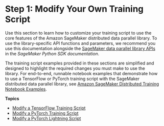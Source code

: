 # Step 1: Modify Your Own Training Script<a name="data-parallel-modify-sdp-select-framework"></a>

Use this section to learn how to customize your training script to use the core features of the Amazon SageMaker distributed data parallel library\. To use the library\-specific API functions and parameters, we recommend you use this documentation alongside the [SageMaker data parallel library APIs](https://sagemaker.readthedocs.io/en/stable/api/training/smd_data_parallel.html) in the *SageMaker Python SDK documentation*\.

The training script examples provided in these sections are simplified and designed to highlight the required changes you must make to use the library\. For end\-to\-end, runnable notebook examples that demonstrate how to use a TensorFlow or PyTorch training script with the SageMaker distributed data parallel library, see [Amazon SageMaker Distributed Training Notebook Examples](distributed-training-notebook-examples.md)\.

**Topics**
+ [Modify a TensorFlow Training Script](data-parallel-modify-sdp-tf2.md)
+ [Modify a PyTorch Training Script](data-parallel-modify-sdp-pt.md)
+ [Modify a PyTorch Lightning Script](data-parallel-modify-sdp-pt-lightning.md)